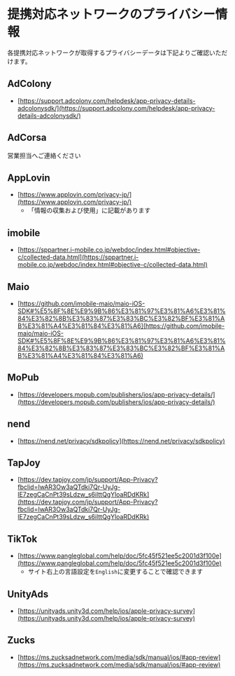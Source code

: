 # 提携対応ネットワークのプライバシー情報

各提携対応ネットワークが取得するプライバシーデータは下記よりご確認いただけます。

## AdColony

* [https://support.adcolony.com/helpdesk/app-privacy-details-adcolonysdk/](https://support.adcolony.com/helpdesk/app-privacy-details-adcolonysdk/)

## AdCorsa

営業担当へご連絡ください

## AppLovin

* [https://www.applovin.com/privacy-jp/](https://www.applovin.com/privacy-jp/)
    * 「情報の収集および使用」に記載があります

## imobile

* [https://sppartner.i-mobile.co.jp/webdoc/index.html#objective-c/collected-data.html](https://sppartner.i-mobile.co.jp/webdoc/index.html#objective-c/collected-data.html)

## Maio

* [https://github.com/imobile-maio/maio-iOS-SDK#%E5%8F%8E%E9%9B%86%E3%81%97%E3%81%A6%E3%81%84%E3%82%8B%E3%83%87%E3%83%BC%E3%82%BF%E3%81%AB%E3%81%A4%E3%81%84%E3%81%A6](https://github.com/imobile-maio/maio-iOS-SDK#%E5%8F%8E%E9%9B%86%E3%81%97%E3%81%A6%E3%81%84%E3%82%8B%E3%83%87%E3%83%BC%E3%82%BF%E3%81%AB%E3%81%A4%E3%81%84%E3%81%A6)


## MoPub

* [https://developers.mopub.com/publishers/ios/app-privacy-details/](https://developers.mopub.com/publishers/ios/app-privacy-details/)

## nend

* [https://nend.net/privacy/sdkpolicy](https://nend.net/privacy/sdkpolicy)

## TapJoy

* [https://dev.tapjoy.com/jp/support/App-Privacy?fbclid=IwAR3Ow3aQTdki7Qr-UyJg-lE7zegCaCnPt39sLdzw_s6ilttQgYloaRDdKRk](https://dev.tapjoy.com/jp/support/App-Privacy?fbclid=IwAR3Ow3aQTdki7Qr-UyJg-lE7zegCaCnPt39sLdzw_s6ilttQgYloaRDdKRk)

## TikTok

* [https://www.pangleglobal.com/help/doc/5fc45f521ee5c2001d3f100e](https://www.pangleglobal.com/help/doc/5fc45f521ee5c2001d3f100e)
    * サイト右上の言語設定を`English`に変更することで確認できます

## UnityAds

* [https://unityads.unity3d.com/help/ios/apple-privacy-survey](https://unityads.unity3d.com/help/ios/apple-privacy-survey)

## Zucks

* [https://ms.zucksadnetwork.com/media/sdk/manual/ios/#app-review](https://ms.zucksadnetwork.com/media/sdk/manual/ios/#app-review)


